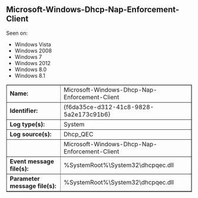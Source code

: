 ## Microsoft-Windows-Dhcp-Nap-Enforcement-Client

Seen on:
* Windows Vista
* Windows 2008
* Windows 7
* Windows 2012
* Windows 8.0
* Windows 8.1

<table border="1" class="docutils">
  <tbody>
    <tr>
      <td><b>Name:</b></td>
      <td>Microsoft-Windows-Dhcp-Nap-Enforcement-Client</td>
    </tr>
    <tr>
      <td><b>Identifier:</b></td>
      <td>{f6da35ce-d312-41c8-9828-5a2e173c91b6}</td>
    </tr>
    <tr>
      <td><b>Log type(s):</b></td>
      <td>System</td>
    </tr>
    <tr>
      <td><b>Log source(s):</b></td>
      <td>Dhcp_QEC</td>
    </tr>
    <tr>
      <td>&nbsp;</td>
      <td>Microsoft-Windows-Dhcp-Nap-Enforcement-Client</td>
    </tr>
    <tr>
      <td><b>Event message file(s):</b></td>
      <td>%SystemRoot%\System32\dhcpqec.dll</td>
    </tr>
    <tr>
      <td><b>Parameter message file(s):</b></td>
      <td>%SystemRoot%\System32\dhcpqec.dll</td>
    </tr>
  </tbody>
</table>

&nbsp;

